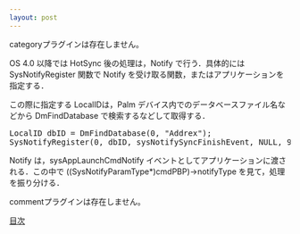 ```yaml
---
layout: post
---
```

<p><span class="error">categoryプラグインは存在しません。</span></p>
<p>OS 4.0 以降では HotSync 後の処理は，Notify で行う．具体的には SysNotifyRegister 関数で Notify を受け取る関数，またはアプリケーションを指定する．</p>
<p>この際に指定する LocalIDは，Palm デバイス内でのデータベースファイル名などから DmFindDatabase で検索するなどして取得する．</p>
<pre>LocalID dbID = DmFindDatabase(0, &quot;Addrex&quot;);
SysNotifyRegister(0, dbID, sysNotifySyncFinishEvent, NULL, 96, NULL);
</pre>
<p>Notify は，sysAppLaunchCmdNotify イベントとしてアプリケーションに渡される．この中で ((SysNotifyParamType*)cmdPBP)-&gt;notifyType を見て，処理を振り分ける．</p>
<p><span class="error">commentプラグインは存在しません。</span> </p>
<p><a href="/?page=Palm+Tips" class="wikipage">目次</a></p>
